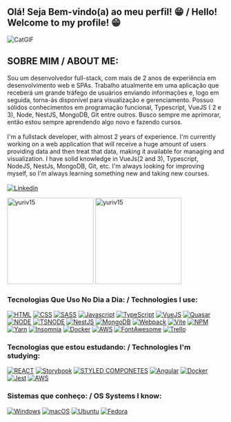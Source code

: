 ## Olá! Seja Bem-vindo(a) ao meu perfil! 😁 / Hello! Welcome to my profile! 😁

![CatGIF](https://user-images.githubusercontent.com/65895389/197408836-1a7794fd-f795-45d7-9839-90ef67667e32.gif)


## SOBRE MIM / ABOUT ME: 

Sou um desenvolvedor full-stack, com mais de 2 anos de experiência em desenvolvimento web e SPAs. Trabalho atualmente em uma aplicação que receberá um grande tráfego de usuários enviando informações e, logo em seguida, torna-às disponível para visualização e gerenciamento. Possuo sólidos conhecimentos em programação funcional, Typescript, VueJS ( 2 e 3), Node, NestJS, MongoDB, Git entre outros. Busco sempre me aprimorar, então estou sempre aprendendo algo novo e fazendo cursos.
<br><br>
I'm a fullstack developer, with almost 2 years of experience. I'm currently working on a web application that will receive a huge amount of users providing data and then treat that data, making it available for managing and visualization. I have solid knowledge in VueJs(2 and 3), Typescript, NodeJS, NestJs, MongoDB, Git, etc. I'm always looking for improving myself, so I'm always learning something new and taking new courses.
<br><br>
[![Linkedin](https://img.shields.io/badge/LinkedIn-0077B5?style=for-the-badge&logo=linkedin&logoColor=white)](https://www.linkedin.com/in/yuriv13/)

 <img height="200px" src="https://github-readme-stats-beryl.vercel.app/api?username=yuriv15&theme=tokyonight&show_icons=true" alt="yuriv15"><img>
 <img height="200px" src="https://github-readme-stats-beryl.vercel.app/api/top-langs/?username=yuriv15&theme=tokyonight" alt="yuriv15"><img>



### Tecnologias Que Uso No Dia a Dia: / Technologies I use:


[![HTML](https://img.shields.io/badge/HTML5-E34F26?style=for-the-badge&logo=html5&logoColor=white)](#)
[![CSS](https://img.shields.io/badge/CSS3-1572B6?style=for-the-badge&logo=css3&logoColor=white)](#)
[![SASS](https://img.shields.io/badge/Sass-CC6699?style=for-the-badge&logo=sass&logoColor=white)](#)
[![Javascript](https://img.shields.io/badge/JavaScript-F7DF1E?style=for-the-badge&logo=javascript&logoColor=black)](#)
[![TypeScript](https://img.shields.io/badge/TypeScript-007ACC?style=for-the-badge&logo=typescript&logoColor=white)](#)
[![VueJS](https://img.shields.io/badge/Vue.js-35495E?style=for-the-badge&logo=vuedotjs&logoColor=4FC08D)](#)
[![Quasar](https://img.shields.io/badge/Quasar-1976D2?style=for-the-badge&logo=quasar&logoColor=white)](#)
[![NODE](https://img.shields.io/badge/Node.js-43853D?style=for-the-badge&logo=node.js&logoColor=white)](#)
[![TSNODE](https://img.shields.io/badge/ts--node-3178C6?style=for-the-badge&logo=ts-node&logoColor=white)](#)
[![NestJS](https://img.shields.io/badge/nestjs-E0234E?style=for-the-badge&logo=nestjs&logoColor=white)](#)
[![MongoDB](https://img.shields.io/badge/MongoDB-4EA94B?style=for-the-badge&logo=mongodb&logoColor=white)](#)
[![Webpack](https://img.shields.io/badge/Webpack-8DD6F9?style=for-the-badge&logo=Webpack&logoColor=white)](#)
[![Vite](https://img.shields.io/badge/vite-%23646CFF.svg?style=for-the-badge&logo=vite&logoColor=white)](#)
[![NPM](https://img.shields.io/badge/npm-CB3837?style=for-the-badge&logo=npm&logoColor=white)](#)
[![Yarn](https://img.shields.io/badge/Yarn-2C8EBB?style=for-the-badge&logo=yarn&logoColor=white)](#)
[![Insomnia](https://img.shields.io/badge/Insomnia-5849be?style=for-the-badge&logo=Insomnia&logoColor=white)](#)
[![Docker](https://img.shields.io/badge/Docker-2CA5E0?style=for-the-badge&logo=docker&logoColor=white)](#)
[![AWS](https://img.shields.io/badge/Amazon_AWS-232F3E?style=for-the-badge&logo=amazon-aws&logoColor=white)](#)
[![FontAwesome](https://img.shields.io/badge/Font_Awesome-339AF0?style=for-the-badge&logo=fontawesome&logoColor=white)](#)
[![Trello](https://img.shields.io/badge/Trello-0052CC?style=for-the-badge&logo=trello&logoColor=white)](#)


### Tecnologias que estou estudando: / Technologies I'm studying:

[![REACT](https://img.shields.io/badge/React-20232A?style=for-the-badge&logo=react&logoColor=61DAFB)](#)
[![Storybook](https://img.shields.io/badge/-Storybook-FF4785?style=for-the-badge&logo=storybook&logoColor=white)](#)
[![STYLED COMPONETES](https://img.shields.io/badge/styled--components-DB7093?style=for-the-badge&logo=styled-components&logoColor=white)](#)
[![Angular](https://img.shields.io/badge/Angular-DD0031?style=for-the-badge&logo=angular&logoColor=white)](#)
[![Docker](https://img.shields.io/badge/Docker-2CA5E0?style=for-the-badge&logo=docker&logoColor=white)](#)
[![Jest](https://img.shields.io/badge/Jest-C21325?style=for-the-badge&logo=jest&logoColor=white)](#)
[![AWS](https://img.shields.io/badge/Amazon_AWS-232F3E?style=for-the-badge&logo=amazon-aws&logoColor=white)](#)


### Sistemas que conheço: / OS Systems I know:

[![Windows](https://img.shields.io/badge/Windows-0078D6?style=for-the-badge&logo=windows&logoColor=white)](#)
[![macOS](https://img.shields.io/badge/mac%20os-000000?style=for-the-badge&logo=macos&logoColor=F0F0F0)](#)
[![Ubuntu](https://img.shields.io/badge/Ubuntu-E95420?style=for-the-badge&logo=ubuntu&logoColor=white)](#)
[![Fedora](https://img.shields.io/badge/Fedora-294172?style=for-the-badge&logo=fedora&logoColor=white)](#)
[![]()](#)
[![]()](#)
[![]()](#)

